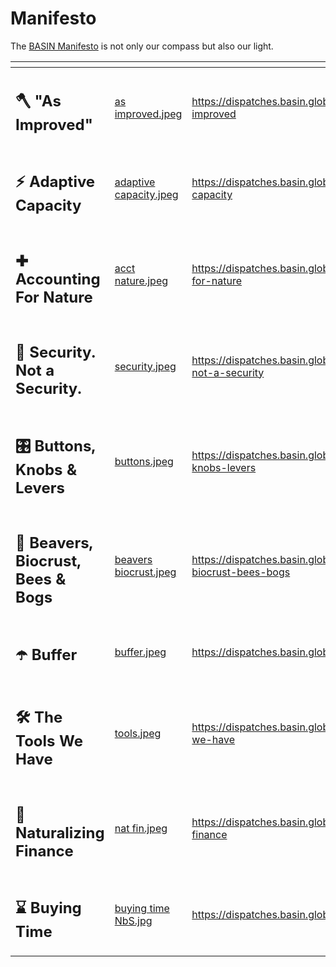 # Manifesto

The [BASIN Manifesto](https://dispatches.basin.global/category/manifesto) is not only our compass but also our light.

<table data-view="cards"><thead><tr><th></th><th data-hidden data-card-cover data-type="files"></th><th data-hidden data-card-target data-type="content-ref"></th></tr></thead><tbody><tr><td><h2>🪓 "As Improved"</h2></td><td><a href="../.gitbook/assets/as improved.jpeg">as improved.jpeg</a></td><td><a href="https://dispatches.basin.global/as-improved">https://dispatches.basin.global/as-improved</a></td></tr><tr><td><h2>⚡️ Adaptive Capacity</h2></td><td><a href="../.gitbook/assets/adaptive capacity.jpeg">adaptive capacity.jpeg</a></td><td><a href="https://dispatches.basin.global/adaptive-capacity">https://dispatches.basin.global/adaptive-capacity</a></td></tr><tr><td><h2>✚ Accounting For Nature</h2></td><td><a href="../.gitbook/assets/acct nature.jpeg">acct nature.jpeg</a></td><td><a href="https://dispatches.basin.global/accounting-for-nature">https://dispatches.basin.global/accounting-for-nature</a></td></tr><tr><td><h2>🌌 Security. Not a Security.</h2></td><td><a href="../.gitbook/assets/security.jpeg">security.jpeg</a></td><td><a href="https://dispatches.basin.global/security-not-a-security">https://dispatches.basin.global/security-not-a-security</a></td></tr><tr><td><h2>🎛️ Buttons, Knobs &#x26; Levers</h2></td><td><a href="../.gitbook/assets/buttons.jpeg">buttons.jpeg</a></td><td><a href="https://dispatches.basin.global/buttons-knobs-levers">https://dispatches.basin.global/buttons-knobs-levers</a></td></tr><tr><td><h2>🦫 Beavers, Biocrust, Bees &#x26; Bogs</h2></td><td><a href="../.gitbook/assets/beavers biocrust.jpeg">beavers biocrust.jpeg</a></td><td><a href="https://dispatches.basin.global/beavers-biocrust-bees-bogs">https://dispatches.basin.global/beavers-biocrust-bees-bogs</a></td></tr><tr><td><h2>☂️ Buffer</h2></td><td><a href="../.gitbook/assets/buffer.jpeg">buffer.jpeg</a></td><td><a href="https://dispatches.basin.global/buffer">https://dispatches.basin.global/buffer</a></td></tr><tr><td><h2>🛠 The Tools We Have</h2></td><td><a href="../.gitbook/assets/tools.jpeg">tools.jpeg</a></td><td><a href="https://dispatches.basin.global/the-tools-we-have">https://dispatches.basin.global/the-tools-we-have</a></td></tr><tr><td><h2>🏦 Naturalizing Finance</h2></td><td><a href="../.gitbook/assets/nat fin.jpeg">nat fin.jpeg</a></td><td><a href="https://dispatches.basin.global/naturalizing-finance">https://dispatches.basin.global/naturalizing-finance</a></td></tr><tr><td><h2>⌛ Buying Time</h2></td><td><a href="../.gitbook/assets/buying time NbS.jpg">buying time NbS.jpg</a></td><td><a href="https://dispatches.basin.global/buying-time">https://dispatches.basin.global/buying-time</a></td></tr></tbody></table>

